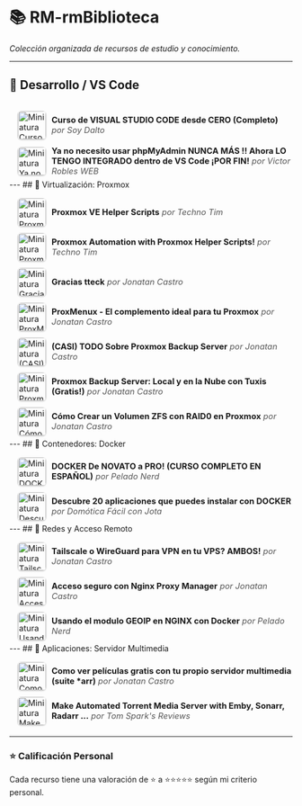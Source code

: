 # 📚 RM-rmBiblioteca
*Colección organizada de recursos de estudio y conocimiento.*

---
## 📂 Desarrollo / VS Code
<div style="padding-left:15px; padding-top:10px;">
<details>
  <summary style="font-size: 1.05em; padding: 6px 0; cursor: pointer; display:flex; align-items:center;">
    <img src="https://i.ytimg.com/vi/TbzrOz8HbFM/mqdefault.jpg" alt="Miniatura Curso de VISUAL STUDIO CODE desde CERO (Completo)" width="50" style="margin-right: 10px; border-radius: 6px; box-shadow: 0 1px 3px rgba(0,0,0,0.25);">
    <span><strong>Curso de VISUAL STUDIO CODE desde CERO (Completo)</strong> <em style="color:#555;">por Soy Dalto</em></span>
  </summary>
  <div style="padding: 15px; margin: 10px 0 15px 10px; border-left: 3px solid #4CAF50; background:#f9f9f9; border-radius:8px; box-shadow: 0 2px 5px rgba(0,0,0,0.1);">
    <a href="https://www.youtube.com/watch?v=TbzrOz8HbFM" target="_blank">
      <img src="https://i.ytimg.com/vi/TbzrOz8HbFM/mqdefault.jpg" alt="Miniatura Curso de VISUAL STUDIO CODE desde CERO (Completo)" width="180" style="float: right; margin-left: 15px; border-radius: 8px; box-shadow: 0 2px 6px rgba(0,0,0,0.2);">
    </a>
    <p>
      <strong><a href="https://www.youtube.com/watch?v=TbzrOz8HbFM" target="_blank" style="text-decoration:none; color:#2C3E50;">Curso de VISUAL STUDIO CODE desde CERO (Completo)</a></strong><br>
      por <a href="https://www.youtube.com/@SoyDalto" target="_blank" style="color:#1E88E5;">Soy Dalto</a>
      <br><small>🔗 <a href="https://youtu.be/TbzrOz8HbFM" target="_blank">Enlace corto</a></small>
    </p>
    <p style="color:#444; font-style:italic;">MENU DEL CURSO DE VISUAL STUDIO CODE  
0:00:00 - Introducción  
0:01:22 - Entendiendo VS Code  
0:08:09 - Descarga y configuración  
0:14:12 - Interfaz de VS Code  
0:21:29 - Explorer  
0:33:41 - Search  
0:43:02 - Source Control (git)  
0:51:50 - Run and Debug (debugger)  
1:00:20 - Extensions  
1:11:48 - User Settings  
1:26:34 - Atajos de teclado (shortcuts)  
1:39:01 - Snippets  
1:49:07 - Emmet  
2:07:37 - Pair Programming (copilot)  
2:17:20 - Cierre del curso  </p>
    <p><strong>Calificación:</strong> ★★★★★</p>
    <p style="color:#666;">💭 Comentario pendiente.</p>
  </div>
</details>
<details>
  <summary style="font-size: 1.05em; padding: 6px 0; cursor: pointer; display:flex; align-items:center;">
    <img src="https://i.ytimg.com/vi/SB7_z25DdaY/mqdefault.jpg" alt="Miniatura Ya no necesito usar phpMyAdmin NUNCA MÁS !! Ahora LO TENGO INTEGRADO dentro de VS Code ¡POR FIN!" width="50" style="margin-right: 10px; border-radius: 6px; box-shadow: 0 1px 3px rgba(0,0,0,0.25);">
    <span><strong>Ya no necesito usar phpMyAdmin NUNCA MÁS !! Ahora LO TENGO INTEGRADO dentro de VS Code ¡POR FIN!</strong> <em style="color:#555;">por Victor Robles WEB</em></span>
  </summary>
  <div style="padding: 15px; margin: 10px 0 15px 10px; border-left: 3px solid #4CAF50; background:#f9f9f9; border-radius:8px; box-shadow: 0 2px 5px rgba(0,0,0,0.1);">
    <a href="https://www.youtube.com/watch?v=SB7_z25DdaY" target="_blank">
      <img src="https://i.ytimg.com/vi/SB7_z25DdaY/mqdefault.jpg" alt="Miniatura Ya no necesito usar phpMyAdmin NUNCA MÁS !! Ahora LO TENGO INTEGRADO dentro de VS Code ¡POR FIN!" width="180" style="float: right; margin-left: 15px; border-radius: 8px; box-shadow: 0 2px 6px rgba(0,0,0,0.2);">
    </a>
    <p>
      <strong><a href="https://www.youtube.com/watch?v=SB7_z25DdaY" target="_blank" style="text-decoration:none; color:#2C3E50;">Ya no necesito usar phpMyAdmin NUNCA MÁS !! Ahora LO TENGO INTEGRADO dentro de VS Code ¡POR FIN!</a></strong><br>
      por <a href="https://www.youtube.com/@VictorRoblesWEB" target="_blank" style="color:#1E88E5;">Victor Robles WEB</a>
      <br><small>🔗 <a href="https://youtu.be/SB7_z25DdaY" target="_blank">Enlace corto</a></small>
    </p>
    <p style="color:#444; font-style:italic;">Cómo integrar la administración MySQL directamente en VS Code, sin necesidad de usar phpMyAdmin.</p>
    <p><strong>Calificación:</strong> ★★★★★</p>
    <p style="color:#666;">💭 Comentario pendiente.</p>
  </div>
</details>
</div>
---
## 📂 Virtualización: Proxmox
<div style="padding-left:15px; padding-top:10px;">
<details>
  <summary style="font-size: 1.05em; padding: 6px 0; cursor: pointer; display:flex; align-items:center;">
    <img src="https://i.ytimg.com/vi/gRVSbqXejtk/mqdefault.jpg" alt="Miniatura Proxmox VE Helper Scripts" width="50" style="margin-right: 10px; border-radius: 6px; box-shadow: 0 1px 3px rgba(0,0,0,0.25);">
    <span><strong>Proxmox VE Helper Scripts</strong> <em style="color:#555;">por Techno Tim</em></span>
  </summary>
  <div style="padding: 15px; margin: 10px 0 15px 10px; border-left: 3px solid #4CAF50; background:#f9f9f9; border-radius:8px; box-shadow: 0 2px 5px rgba(0,0,0,0.1);">
    <a href="https://www.youtube.com/watch?v=gRVSbqXejtk" target="_blank">
      <img src="https://i.ytimg.com/vi/gRVSbqXejtk/mqdefault.jpg" alt="Miniatura Proxmox VE Helper Scripts" width="180" style="float: right; margin-left: 15px; border-radius: 8px; box-shadow: 0 2px 6px rgba(0,0,0,0.2);">
    </a>
    <p>
      <strong><a href="https://www.youtube.com/watch?v=gRVSbqXejtk" target="_blank" style="text-decoration:none; color:#2C3E50;">Proxmox VE Helper Scripts</a></strong><br>
      por <a href="https://www.youtube.com/@TechnoTim" target="_blank" style="color:#1E88E5;">Techno Tim</a>
      
    </p>
    <p style="color:#444; font-style:italic;">Introducción a Proxmox VE Helper-Scripts y cómo automatizar tareas y desplegar contenedores con un solo comando.</p>
    <p><strong>Calificación:</strong> ★★★★★</p>
    <p style="color:#666;">💭 Comentario pendiente.</p>
  </div>
</details>
<details>
  <summary style="font-size: 1.05em; padding: 6px 0; cursor: pointer; display:flex; align-items:center;">
    <img src="https://i.ytimg.com/vi/kcpu4z5eSEU/mqdefault.jpg" alt="Miniatura Proxmox Automation with Proxmox Helper Scripts!" width="50" style="margin-right: 10px; border-radius: 6px; box-shadow: 0 1px 3px rgba(0,0,0,0.25);">
    <span><strong>Proxmox Automation with Proxmox Helper Scripts!</strong> <em style="color:#555;">por Techno Tim</em></span>
  </summary>
  <div style="padding: 15px; margin: 10px 0 15px 10px; border-left: 3px solid #4CAF50; background:#f9f9f9; border-radius:8px; box-shadow: 0 2px 5px rgba(0,0,0,0.1);">
    <a href="https://www.youtube.com/watch?v=kcpu4z5eSEU" target="_blank">
      <img src="https://i.ytimg.com/vi/kcpu4z5eSEU/mqdefault.jpg" alt="Miniatura Proxmox Automation with Proxmox Helper Scripts!" width="180" style="float: right; margin-left: 15px; border-radius: 8px; box-shadow: 0 2px 6px rgba(0,0,0,0.2);">
    </a>
    <p>
      <strong><a href="https://www.youtube.com/watch?v=kcpu4z5eSEU" target="_blank" style="text-decoration:none; color:#2C3E50;">Proxmox Automation with Proxmox Helper Scripts!</a></strong><br>
      por <a href="https://www.youtube.com/@TechnoTim" target="_blank" style="color:#1E88E5;">Techno Tim</a>
      
    </p>
    <p style="color:#444; font-style:italic;">Automatiza Proxmox con los Helper-Scripts: ajustes de posinstalación, despliegue de contenedores LXC y servicios comunes.</p>
    <p><strong>Calificación:</strong> ★★★★★</p>
    <p style="color:#666;">💭 Comentario pendiente.</p>
  </div>
</details>
<details>
  <summary style="font-size: 1.05em; padding: 6px 0; cursor: pointer; display:flex; align-items:center;">
    <img src="https://i.ytimg.com/vi/N6T_LnCxL9g/mqdefault.jpg" alt="Miniatura Gracias tteck" width="50" style="margin-right: 10px; border-radius: 6px; box-shadow: 0 1px 3px rgba(0,0,0,0.25);">
    <span><strong>Gracias tteck</strong> <em style="color:#555;">por Jonatan Castro</em></span>
  </summary>
  <div style="padding: 15px; margin: 10px 0 15px 10px; border-left: 3px solid #4CAF50; background:#f9f9f9; border-radius:8px; box-shadow: 0 2px 5px rgba(0,0,0,0.1);">
    <a href="https://www.youtube.com/watch?v=N6T_LnCxL9g" target="_blank">
      <img src="https://i.ytimg.com/vi/N6T_LnCxL9g/mqdefault.jpg" alt="Miniatura Gracias tteck" width="180" style="float: right; margin-left: 15px; border-radius: 8px; box-shadow: 0 2px 6px rgba(0,0,0,0.2);">
    </a>
    <p>
      <strong><a href="https://www.youtube.com/watch?v=N6T_LnCxL9g" target="_blank" style="text-decoration:none; color:#2C3E50;">Gracias tteck</a></strong><br>
      por <a href="https://www.youtube.com/@JonatanCastro" target="_blank" style="color:#1E88E5;">Jonatan Castro</a>
      
    </p>
    <p style="color:#444; font-style:italic;">Homenaje y agradecimiento a tteck, creador de los Proxmox VE Helper-Scripts, destacando su impacto en la comunidad.</p>
    <p><strong>Calificación:</strong> ★★★★★</p>
    <p style="color:#666;">💭 Comentario pendiente.</p>
  </div>
</details>
<details>
  <summary style="font-size: 1.05em; padding: 6px 0; cursor: pointer; display:flex; align-items:center;">
    <img src="https://i.ytimg.com/vi/WtvcaK5lUZA/mqdefault.jpg" alt="Miniatura ProxMenux - El complemento ideal para tu Proxmox" width="50" style="margin-right: 10px; border-radius: 6px; box-shadow: 0 1px 3px rgba(0,0,0,0.25);">
    <span><strong>ProxMenux - El complemento ideal para tu Proxmox</strong> <em style="color:#555;">por Jonatan Castro</em></span>
  </summary>
  <div style="padding: 15px; margin: 10px 0 15px 10px; border-left: 3px solid #4CAF50; background:#f9f9f9; border-radius:8px; box-shadow: 0 2px 5px rgba(0,0,0,0.1);">
    <a href="https://www.youtube.com/watch?v=WtvcaK5lUZA" target="_blank">
      <img src="https://i.ytimg.com/vi/WtvcaK5lUZA/mqdefault.jpg" alt="Miniatura ProxMenux - El complemento ideal para tu Proxmox" width="180" style="float: right; margin-left: 15px; border-radius: 8px; box-shadow: 0 2px 6px rgba(0,0,0,0.2);">
    </a>
    <p>
      <strong><a href="https://www.youtube.com/watch?v=WtvcaK5lUZA" target="_blank" style="text-decoration:none; color:#2C3E50;">ProxMenux - El complemento ideal para tu Proxmox</a></strong><br>
      por <a href="https://www.youtube.com/@JonatanCastro" target="_blank" style="color:#1E88E5;">Jonatan Castro</a>
      
    </p>
    <p style="color:#444; font-style:italic;">Presenta ProxMenux: un menú interactivo para administrar Proxmox VE y simplificar tareas de posinstalación y mantenimiento.</p>
    <p><strong>Calificación:</strong> ★★★</p>
    <p style="color:#666;">💭 Comentario pendiente.</p>
  </div>
</details>
<details>
  <summary style="font-size: 1.05em; padding: 6px 0; cursor: pointer; display:flex; align-items:center;">
    <img src="https://i.ytimg.com/vi/sws3iNGKsXs/mqdefault.jpg" alt="Miniatura (CASI) TODO Sobre Proxmox Backup Server" width="50" style="margin-right: 10px; border-radius: 6px; box-shadow: 0 1px 3px rgba(0,0,0,0.25);">
    <span><strong>(CASI) TODO Sobre Proxmox Backup Server</strong> <em style="color:#555;">por Jonatan Castro</em></span>
  </summary>
  <div style="padding: 15px; margin: 10px 0 15px 10px; border-left: 3px solid #4CAF50; background:#f9f9f9; border-radius:8px; box-shadow: 0 2px 5px rgba(0,0,0,0.1);">
    <a href="https://www.youtube.com/watch?v=sws3iNGKsXs" target="_blank">
      <img src="https://i.ytimg.com/vi/sws3iNGKsXs/mqdefault.jpg" alt="Miniatura (CASI) TODO Sobre Proxmox Backup Server" width="180" style="float: right; margin-left: 15px; border-radius: 8px; box-shadow: 0 2px 6px rgba(0,0,0,0.2);">
    </a>
    <p>
      <strong><a href="https://www.youtube.com/watch?v=sws3iNGKsXs" target="_blank" style="text-decoration:none; color:#2C3E50;">(CASI) TODO Sobre Proxmox Backup Server</a></strong><br>
      por <a href="https://www.youtube.com/@JonatanCastro" target="_blank" style="color:#1E88E5;">Jonatan Castro</a>
      
    </p>
    <p style="color:#444; font-style:italic;">Guía integral de PBS: instalación y configuración, creación de usuarios, sincronizaciones remotas, restauración y consejos prácticos.</p>
    <p><strong>Calificación:</strong> ★★★★</p>
    <p style="color:#666;">💭 Comentario pendiente.</p>
  </div>
</details>
<details>
  <summary style="font-size: 1.05em; padding: 6px 0; cursor: pointer; display:flex; align-items:center;">
    <img src="https://i.ytimg.com/vi/lYdoCKGyqFc/mqdefault.jpg" alt="Miniatura Proxmox Backup Server: Local y en la Nube con Tuxis (Gratis!)" width="50" style="margin-right: 10px; border-radius: 6px; box-shadow: 0 1px 3px rgba(0,0,0,0.25);">
    <span><strong>Proxmox Backup Server: Local y en la Nube con Tuxis (Gratis!)</strong> <em style="color:#555;">por Jonatan Castro</em></span>
  </summary>
  <div style="padding: 15px; margin: 10px 0 15px 10px; border-left: 3px solid #4CAF50; background:#f9f9f9; border-radius:8px; box-shadow: 0 2px 5px rgba(0,0,0,0.1);">
    <a href="https://www.youtube.com/watch?v=lYdoCKGyqFc" target="_blank">
      <img src="https://i.ytimg.com/vi/lYdoCKGyqFc/mqdefault.jpg" alt="Miniatura Proxmox Backup Server: Local y en la Nube con Tuxis (Gratis!)" width="180" style="float: right; margin-left: 15px; border-radius: 8px; box-shadow: 0 2px 6px rgba(0,0,0,0.2);">
    </a>
    <p>
      <strong><a href="https://www.youtube.com/watch?v=lYdoCKGyqFc" target="_blank" style="text-decoration:none; color:#2C3E50;">Proxmox Backup Server: Local y en la Nube con Tuxis (Gratis!)</a></strong><br>
      por <a href="https://www.youtube.com/@JonatanCastro" target="_blank" style="color:#1E88E5;">Jonatan Castro</a>
      
    </p>
    <p style="color:#444; font-style:italic;">Configura PBS en local y en la nube con almacenamiento remoto de Tuxis (plan gratuito).</p>
    <p><strong>Calificación:</strong> ★★★★</p>
    <p style="color:#666;">💭 Comentario pendiente.</p>
  </div>
</details>
<details>
  <summary style="font-size: 1.05em; padding: 6px 0; cursor: pointer; display:flex; align-items:center;">
    <img src="https://i.ytimg.com/vi/pkwL2iuw9po/mqdefault.jpg" alt="Miniatura Cómo Crear un Volumen ZFS con RAID0 en Proxmox" width="50" style="margin-right: 10px; border-radius: 6px; box-shadow: 0 1px 3px rgba(0,0,0,0.25);">
    <span><strong>Cómo Crear un Volumen ZFS con RAID0 en Proxmox</strong> <em style="color:#555;">por Jonatan Castro</em></span>
  </summary>
  <div style="padding: 15px; margin: 10px 0 15px 10px; border-left: 3px solid #4CAF50; background:#f9f9f9; border-radius:8px; box-shadow: 0 2px 5px rgba(0,0,0,0.1);">
    <a href="https://www.youtube.com/watch?v=pkwL2iuw9po" target="_blank">
      <img src="https://i.ytimg.com/vi/pkwL2iuw9po/mqdefault.jpg" alt="Miniatura Cómo Crear un Volumen ZFS con RAID0 en Proxmox" width="180" style="float: right; margin-left: 15px; border-radius: 8px; box-shadow: 0 2px 6px rgba(0,0,0,0.2);">
    </a>
    <p>
      <strong><a href="https://www.youtube.com/watch?v=pkwL2iuw9po" target="_blank" style="text-decoration:none; color:#2C3E50;">Cómo Crear un Volumen ZFS con RAID0 en Proxmox</a></strong><br>
      por <a href="https://www.youtube.com/@JonatanCastro" target="_blank" style="color:#1E88E5;">Jonatan Castro</a>
      
    </p>
    <p style="color:#444; font-style:italic;">Paso a paso para crear un pool ZFS en RAID0, repasando datasets/zvols y consideraciones de rendimiento.</p>
    <p><strong>Calificación:</strong> ★★★★</p>
    <p style="color:#666;">💭 Comentario pendiente.</p>
  </div>
</details>
</div>
---
## 📂 Contenedores: Docker
<div style="padding-left:15px; padding-top:10px;">
<details>
  <summary style="font-size: 1.05em; padding: 6px 0; cursor: pointer; display:flex; align-items:center;">
    <img src="https://i.ytimg.com/vi/CV_Uf3Dq-EU/mqdefault.jpg" alt="Miniatura DOCKER De NOVATO a PRO! (CURSO COMPLETO EN ESPAÑOL)" width="50" style="margin-right: 10px; border-radius: 6px; box-shadow: 0 1px 3px rgba(0,0,0,0.25);">
    <span><strong>DOCKER De NOVATO a PRO! (CURSO COMPLETO EN ESPAÑOL)</strong> <em style="color:#555;">por Pelado Nerd</em></span>
  </summary>
  <div style="padding: 15px; margin: 10px 0 15px 10px; border-left: 3px solid #4CAF50; background:#f9f9f9; border-radius:8px; box-shadow: 0 2px 5px rgba(0,0,0,0.1);">
    <a href="https://www.youtube.com/watch?v=CV_Uf3Dq-EU" target="_blank">
      <img src="https://i.ytimg.com/vi/CV_Uf3Dq-EU/mqdefault.jpg" alt="Miniatura DOCKER De NOVATO a PRO! (CURSO COMPLETO EN ESPAÑOL)" width="180" style="float: right; margin-left: 15px; border-radius: 8px; box-shadow: 0 2px 6px rgba(0,0,0,0.2);">
    </a>
    <p>
      <strong><a href="https://www.youtube.com/watch?v=CV_Uf3Dq-EU" target="_blank" style="text-decoration:none; color:#2C3E50;">DOCKER De NOVATO a PRO! (CURSO COMPLETO EN ESPAÑOL)</a></strong><br>
      por <a href="https://www.youtube.com/@pablokbs" target="_blank" style="color:#1E88E5;">Pelado Nerd</a>
      
    </p>
    <p style="color:#444; font-style:italic;">Curso completo: instalación, imágenes y contenedores, volúmenes, redes, Dockerfile y Docker Compose.</p>
    <p><strong>Calificación:</strong> ★★★★★</p>
    <p style="color:#666;">💭 Comentario pendiente.</p>
  </div>
</details>
<details>
  <summary style="font-size: 1.05em; padding: 6px 0; cursor: pointer; display:flex; align-items:center;">
    <img src="https://i.ytimg.com/vi/gqpJ7RE02Ao/mqdefault.jpg" alt="Miniatura Descubre 20 aplicaciones que puedes instalar con DOCKER" width="50" style="margin-right: 10px; border-radius: 6px; box-shadow: 0 1px 3px rgba(0,0,0,0.25);">
    <span><strong>Descubre 20 aplicaciones que puedes instalar con DOCKER</strong> <em style="color:#555;">por Domótica Fácil con Jota</em></span>
  </summary>
  <div style="padding: 15px; margin: 10px 0 15px 10px; border-left: 3px solid #4CAF50; background:#f9f9f9; border-radius:8px; box-shadow: 0 2px 5px rgba(0,0,0,0.1);">
    <a href="https://www.youtube.com/watch?v=gqpJ7RE02Ao" target="_blank">
      <img src="https://i.ytimg.com/vi/gqpJ7RE02Ao/mqdefault.jpg" alt="Miniatura Descubre 20 aplicaciones que puedes instalar con DOCKER" width="180" style="float: right; margin-left: 15px; border-radius: 8px; box-shadow: 0 2px 6px rgba(0,0,0,0.2);">
    </a>
    <p>
      <strong><a href="https://www.youtube.com/watch?v=gqpJ7RE02Ao" target="_blank" style="text-decoration:none; color:#2C3E50;">Descubre 20 aplicaciones que puedes instalar con DOCKER</a></strong><br>
      por <a href="https://www.youtube.com/@DomoticaFacilconJota" target="_blank" style="color:#1E88E5;">Domótica Fácil con Jota</a>
      
    </p>
    <p style="color:#444; font-style:italic;">Lista de 20 aplicaciones que puedes instalar usando Docker, más allá de la domótica.</p>
    <p><strong>Calificación:</strong> ★★★★</p>
    <p style="color:#666;">💭 Comentario pendiente.</p>
  </div>
</details>
</div>
---
## 📂 Redes y Acceso Remoto
<div style="padding-left:15px; padding-top:10px;">
<details>
  <summary style="font-size: 1.05em; padding: 6px 0; cursor: pointer; display:flex; align-items:center;">
    <img src="https://i.ytimg.com/vi/cxHwVsgVKRA/mqdefault.jpg" alt="Miniatura Tailscale o WireGuard para VPN en tu VPS? AMBOS!" width="50" style="margin-right: 10px; border-radius: 6px; box-shadow: 0 1px 3px rgba(0,0,0,0.25);">
    <span><strong>Tailscale o WireGuard para VPN en tu VPS? AMBOS!</strong> <em style="color:#555;">por Jonatan Castro</em></span>
  </summary>
  <div style="padding: 15px; margin: 10px 0 15px 10px; border-left: 3px solid #4CAF50; background:#f9f9f9; border-radius:8px; box-shadow: 0 2px 5px rgba(0,0,0,0.1);">
    <a href="https://www.youtube.com/watch?v=cxHwVsgVKRA&list=PL5LXSDCW5qwaVdE4dTGAJAsELY96B_T5B&index=1" target="_blank">
      <img src="https://i.ytimg.com/vi/cxHwVsgVKRA/mqdefault.jpg" alt="Miniatura Tailscale o WireGuard para VPN en tu VPS? AMBOS!" width="180" style="float: right; margin-left: 15px; border-radius: 8px; box-shadow: 0 2px 6px rgba(0,0,0,0.2);">
    </a>
    <p>
      <strong><a href="https://www.youtube.com/watch?v=cxHwVsgVKRA&list=PL5LXSDCW5qwaVdE4dTGAJAsELY96B_T5B&index=1" target="_blank" style="text-decoration:none; color:#2C3E50;">Tailscale o WireGuard para VPN en tu VPS? AMBOS!</a></strong><br>
      por <a href="https://www.youtube.com/@JonatanCastro" target="_blank" style="color:#1E88E5;">Jonatan Castro</a>
      
    </p>
    <p style="color:#444; font-style:italic;">Comparativa y demo en un VPS: cuándo usar Tailscale o WireGuard y cómo combinarlos en un mismo servidor.</p>
    <p><strong>Calificación:</strong> ★★★★★</p>
    <p style="color:#666;">💭 Comentario pendiente.</p>
  </div>
</details>
<details>
  <summary style="font-size: 1.05em; padding: 6px 0; cursor: pointer; display:flex; align-items:center;">
    <img src="https://i.ytimg.com/vi/0ghEc_R6png/mqdefault.jpg" alt="Miniatura Acceso seguro con Nginx Proxy Manager" width="50" style="margin-right: 10px; border-radius: 6px; box-shadow: 0 1px 3px rgba(0,0,0,0.25);">
    <span><strong>Acceso seguro con Nginx Proxy Manager</strong> <em style="color:#555;">por Jonatan Castro</em></span>
  </summary>
  <div style="padding: 15px; margin: 10px 0 15px 10px; border-left: 3px solid #4CAF50; background:#f9f9f9; border-radius:8px; box-shadow: 0 2px 5px rgba(0,0,0,0.1);">
    <a href="https://www.youtube.com/watch?v=0ghEc_R6png" target="_blank">
      <img src="https://i.ytimg.com/vi/0ghEc_R6png/mqdefault.jpg" alt="Miniatura Acceso seguro con Nginx Proxy Manager" width="180" style="float: right; margin-left: 15px; border-radius: 8px; box-shadow: 0 2px 6px rgba(0,0,0,0.2);">
    </a>
    <p>
      <strong><a href="https://www.youtube.com/watch?v=0ghEc_R6png" target="_blank" style="text-decoration:none; color:#2C3E50;">Acceso seguro con Nginx Proxy Manager</a></strong><br>
      por <a href="https://www.youtube.com/@JonatanCastro" target="_blank" style="color:#1E88E5;">Jonatan Castro</a>
      
    </p>
    <p style="color:#444; font-style:italic;">Explica qué es un reverse proxy y cómo configurar Nginx Proxy Manager con certificados de Let's Encrypt.</p>
    <p><strong>Calificación:</strong> ★★★★★</p>
    <p style="color:#666;">💭 Comentario pendiente.</p>
  </div>
</details>
<details>
  <summary style="font-size: 1.05em; padding: 6px 0; cursor: pointer; display:flex; align-items:center;">
    <img src="https://i.ytimg.com/vi/ZpEfjsJamcU/mqdefault.jpg" alt="Miniatura Usando el modulo GEOIP en NGINX con Docker" width="50" style="margin-right: 10px; border-radius: 6px; box-shadow: 0 1px 3px rgba(0,0,0,0.25);">
    <span><strong>Usando el modulo GEOIP en NGINX con Docker</strong> <em style="color:#555;">por Pelado Nerd</em></span>
  </summary>
  <div style="padding: 15px; margin: 10px 0 15px 10px; border-left: 3px solid #4CAF50; background:#f9f9f9; border-radius:8px; box-shadow: 0 2px 5px rgba(0,0,0,0.1);">
    <a href="https://www.youtube.com/watch?v=ZpEfjsJamcU" target="_blank">
      <img src="https://i.ytimg.com/vi/ZpEfjsJamcU/mqdefault.jpg" alt="Miniatura Usando el modulo GEOIP en NGINX con Docker" width="180" style="float: right; margin-left: 15px; border-radius: 8px; box-shadow: 0 2px 6px rgba(0,0,0,0.2);">
    </a>
    <p>
      <strong><a href="https://www.youtube.com/watch?v=ZpEfjsJamcU" target="_blank" style="text-decoration:none; color:#2C3E50;">Usando el modulo GEOIP en NGINX con Docker</a></strong><br>
      por <a href="https://www.youtube.com/@pablokbs" target="_blank" style="color:#1E88E5;">Pelado Nerd</a>
      
    </p>
    <p style="color:#444; font-style:italic;">Uso del módulo GeoIP en Nginx dentro de Docker para redirigir por país a sitios o páginas diferentes.</p>
    <p><strong>Calificación:</strong> ★★★★</p>
    <p style="color:#666;">💭 Comentario pendiente.</p>
  </div>
</details>
</div>
---
## 📂 Aplicaciones: Servidor Multimedia
<div style="padding-left:15px; padding-top:10px;">
<details>
  <summary style="font-size: 1.05em; padding: 6px 0; cursor: pointer; display:flex; align-items:center;">
    <img src="https://i.ytimg.com/vi/t1RWOydFWy8/mqdefault.jpg" alt="Miniatura Como ver películas gratis con tu propio servidor multimedia (suite *arr)" width="50" style="margin-right: 10px; border-radius: 6px; box-shadow: 0 1px 3px rgba(0,0,0,0.25);">
    <span><strong>Como ver películas gratis con tu propio servidor multimedia (suite *arr)</strong> <em style="color:#555;">por Jonatan Castro</em></span>
  </summary>
  <div style="padding: 15px; margin: 10px 0 15px 10px; border-left: 3px solid #4CAF50; background:#f9f9f9; border-radius:8px; box-shadow: 0 2px 5px rgba(0,0,0,0.1);">
    <a href="https://www.youtube.com/watch?v=t1RWOydFWy8" target="_blank">
      <img src="https://i.ytimg.com/vi/t1RWOydFWy8/mqdefault.jpg" alt="Miniatura Como ver películas gratis con tu propio servidor multimedia (suite *arr)" width="180" style="float: right; margin-left: 15px; border-radius: 8px; box-shadow: 0 2px 6px rgba(0,0,0,0.2);">
    </a>
    <p>
      <strong><a href="https://www.youtube.com/watch?v=t1RWOydFWy8" target="_blank" style="text-decoration:none; color:#2C3E50;">Como ver películas gratis con tu propio servidor multimedia (suite *arr)</a></strong><br>
      por <a href="https://www.youtube.com/@JonatanCastro" target="_blank" style="color:#1E88E5;">Jonatan Castro</a>
      
    </p>
    <p style="color:#444; font-style:italic;">Configuración de la suite *Arr (Radarr/Sonarr/Prowlarr) con qBittorrent y un servidor multimedia (Jellyfin o Plex) para automatizar descargas.</p>
    <p><strong>Calificación:</strong> ★★★★★</p>
    <p style="color:#666;">💭 Comentario pendiente.</p>
  </div>
</details>
<details>
  <summary style="font-size: 1.05em; padding: 6px 0; cursor: pointer; display:flex; align-items:center;">
    <img src="https://i.ytimg.com/vi/LD8-Qr3B2-o/mqdefault.jpg" alt="Miniatura Make Automated Torrent Media Server with Emby, Sonarr, Radarr ..." width="50" style="margin-right: 10px; border-radius: 6px; box-shadow: 0 1px 3px rgba(0,0,0,0.25);">
    <span><strong>Make Automated Torrent Media Server with Emby, Sonarr, Radarr ...</strong> <em style="color:#555;">por Tom Spark's Reviews</em></span>
  </summary>
  <div style="padding: 15px; margin: 10px 0 15px 10px; border-left: 3px solid #4CAF50; background:#f9f9f9; border-radius:8px; box-shadow: 0 2px 5px rgba(0,0,0,0.1);">
    <a href="https://www.youtube.com/watch?v=LD8-Qr3B2-o" target="_blank">
      <img src="https://i.ytimg.com/vi/LD8-Qr3B2-o/mqdefault.jpg" alt="Miniatura Make Automated Torrent Media Server with Emby, Sonarr, Radarr ..." width="180" style="float: right; margin-left: 15px; border-radius: 8px; box-shadow: 0 2px 6px rgba(0,0,0,0.2);">
    </a>
    <p>
      <strong><a href="https://www.youtube.com/watch?v=LD8-Qr3B2-o" target="_blank" style="text-decoration:none; color:#2C3E50;">Make Automated Torrent Media Server with Emby, Sonarr, Radarr ...</a></strong><br>
      por Tom Spark's Reviews
      
    </p>
    <p style="color:#444; font-style:italic;">Guía para montar un servidor multimedia automatizado usando Emby, Sonarr, Radarr, Prowlarr y qBittorrent en Windows.</p>
    <p><strong>Calificación:</strong> ★★</p>
    <p style="color:#666;">💭 Solo le dejo 2 estrellas porque no me gustó que casi todo es de pago y para Windows.</p>
  </div>
</details>
</div>

---

### ⭐ Calificación Personal
Cada recurso tiene una valoración de ⭐ a ⭐⭐⭐⭐⭐ según mi criterio personal.

